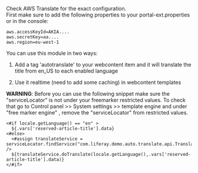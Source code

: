 Check AWS Translate for the exact configuration.  
First make sure to add the following properties to your portal-ext.properties or in the console:

```
aws.accessKeyId=AKIA....
aws.secretKey=aa....
aws.region=eu-west-1
```


You can use this module in two ways:

1. Add a tag 'autotranslate' to your webcontent item and it will translate the title from en_US to each enabled language



2. Use it realtime (need to add some caching) in webcontent templates

**WARNING**: Before you can use the following snippet make sure the "serviceLocator" is not under your freemarker restricted values. To check that go to Control panel >> System settings >> template engine and under "free marker engine" , remove the "serviceLocator" from restricted values.

```
<#if locale.getLanguage() == "en" >
  ${.vars['reserved-article-title'].data}
<#else>
  <#assign translateService = serviceLocator.findService("com.liferay.demo.auto.translate.api.TranslateService") /> 
  ${translateService.doTranslate(locale.getLanguage(),.vars['reserved-article-title'].data)} 
</#if>
```